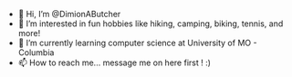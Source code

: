 - 👋 Hi, I’m @DimionAButcher
- 👀 I’m interested in fun hobbies like hiking, camping, biking, tennis, and more!
- 🌱 I’m currently learning computer science at University of MO - Columbia
- 📫 How to reach me... message me on here first ! :)

<!---
DimionAButcher/DimionAButcher is a ✨ special ✨ repository because its `README.md` (this file) appears on your GitHub profile.
You can click the Preview link to take a look at your changes.
--->

